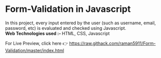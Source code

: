 # Form-Validation in Javascript
In this project, every input entered by the user (such as username, email, password, etc) is evaluated and checked using Javascript.\
<b> Web Technologies used :- </b> HTML, CSS, Javascript

For Live Preview, click here :point_right: https://raw.githack.com/raman5911/Form-Validation/master/index.html
